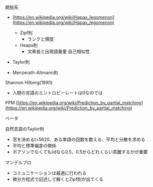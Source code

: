 
開放系
- [https://en.wikipedia.org/wiki/Hapax_legomenon](https://en.wikipedia.org/wiki/Hapax_legomenon)
    - Zipf則
        - ランクと頻度
    - Heaps則
        - 文章長と出現語彙量
自己相似性
- Taylor則

- Menzerath-Altmann則

Shannon
Hilberg(1990)
- 人間の言語のエントロピーレートは0なのでは

PPM
[https://en.wikipedia.org/wiki/Prediction_by_partial_matching](https://en.wikipedia.org/wiki/Prediction_by_partial_matching)

ベータ

自然言語のTaylor則
- 窓を決めるt=5620、ある単語の回数を数える、平均と分散を求める
- 平均と標準偏差の関係
- ポアソンでなくてもiidなら0.5、0.5からどれくらい乖離するかが重要

マンデルブロ
- コミュニケーションは最適に行われる
- 微分方程式で記述して解くとZipf則が出てくる

